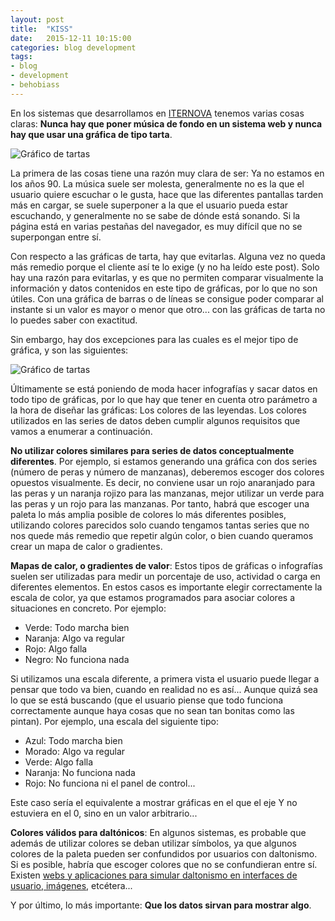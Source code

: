 ```yaml
---
layout: post
title:  "KISS"
date:   2015-12-11 10:15:00
categories: blog development
tags:
- blog
- development
- behobiass
---
```



En los sistemas que desarrollamos en [ITERNOVA](https://www.iternova.net) tenemos varias cosas claras: **Nunca hay que poner música de fondo en un sistema web y nunca hay que usar una gráfica de tipo tarta**.

![Gráfico de tartas]({{site.url}}/assets/images/2015-12-21-charts-01.jpg)


La primera de las cosas tiene una razón muy clara de ser: Ya no estamos en los años 90. La música suele ser molesta, generalmente no es la que el usuario quiere escuchar o le gusta, hace que las diferentes pantallas tarden más en cargar, se suele superponer a la que el usuario pueda estar escuchando, y generalmente no se sabe de dónde está sonando. Si la página está en varias pestañas del navegador, es muy difícil que no se superpongan entre sí.

Con respecto a las gráficas de tarta, hay que evitarlas. Alguna vez no queda más remedio porque el cliente así te lo exige (y no ha leído este post). Solo hay una razón para evitarlas, y es que no permiten comparar visualmente la información y datos contenidos en este tipo de gráficas, por lo que no son útiles. Con una gráfica de barras o de líneas se consigue poder comparar al instante si un valor es mayor o menor que otro... con las gráficas de tarta no lo puedes saber con exactitud.

Sin embargo, hay dos excepciones para las cuales es el mejor tipo de gráfica, y son las siguientes:

![Gráfico de tartas]({{site.url}}/assets/images/2015-12-21-charts-01.jpg)


Últimamente se está poniendo de moda hacer infografías y sacar datos en todo tipo de gráficas, por lo que hay que tener en cuenta otro parámetro a la hora de diseñar las gráficas: Los colores de las leyendas. Los colores utilizados en las series de datos deben cumplir algunos requisitos que vamos a enumerar a continuación.

**No utilizar colores similares para series de datos conceptualmente diferentes**. Por ejemplo, si estamos generando una gráfica con dos series (número de peras y número de manzanas), deberemos escoger dos colores opuestos visualmente. Es decir, no conviene usar un rojo anaranjado para las peras y un naranja rojizo para las manzanas, mejor utilizar un verde para las peras y un rojo para las manzanas. Por tanto, habrá que escoger una paleta lo más amplia posible de colores lo más diferentes posibles, utilizando colores parecidos solo cuando tengamos tantas series que no nos quede más remedio que repetir algún color, o bien cuando queramos crear un mapa de calor o gradientes.

**Mapas de calor, o gradientes de valor**: Estos tipos de gráficas o infografías suelen ser utilizadas para medir un porcentaje de uso, actividad o carga en diferentes elementos. En estos casos es importante elegir correctamente la escala de color, ya que estamos programados para asociar colores a situaciones en concreto. Por ejemplo:

* Verde: Todo marcha bien
* Naranja: Algo va regular
* Rojo: Algo falla
* Negro: No funciona nada

Si utilizamos una escala diferente, a primera vista el usuario puede llegar a pensar que todo va bien, cuando en realidad no es así... Aunque quizá sea lo que se está buscando (que el usuario piense que todo funciona correctamente aunque haya cosas que no sean tan bonitas como las pintan). Por ejemplo, una escala del siguiente tipo:

* Azul: Todo marcha bien
* Morado: Algo va regular
* Verde: Algo falla
* Naranja: No funciona nada
* Rojo: No funciona ni el panel de control...

Este caso sería el equivalente a mostrar gráficas en el que el eje Y no estuviera en el 0, sino en un valor arbitrario...

**Colores válidos para daltónicos**: En algunos sistemas, es probable que además de utilizar colores se deban utilizar símbolos, ya que algunos colores de la paleta pueden ser confundidos por usuarios con daltonismo. Si es posible, habría que escoger colores que no se confundieran entre sí. Existen [webs y aplicaciones para simular daltonismo en interfaces de usuario, imágenes](http://www.color-blindness.com/coblis-color-blindness-simulator), etcétera...

Y por último, lo más importante: **Que los datos sirvan para mostrar algo**.